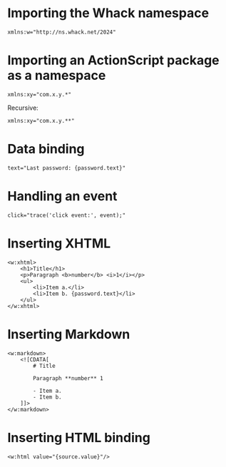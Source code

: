 # Importing the Whack namespace

```
xmlns:w="http://ns.whack.net/2024"
```

# Importing an ActionScript package as a namespace

```
xmlns:xy="com.x.y.*"
```

Recursive:

```
xmlns:xy="com.x.y.**"
```

# Data binding

```
text="Last password: {password.text}"
```

# Handling an event

```
click="trace('click event:', event);"
```

# Inserting XHTML

```mxml
<w:xhtml>
    <h1>Title</h1>
    <p>Paragraph <b>number</b> <i>1</i></p>
    <ul>
        <li>Item a.</li>
        <li>Item b. {password.text}</li>
    </ul>
</w:xhtml>
```

# Inserting Markdown

```mxml
<w:markdown>
    <![CDATA[
        # Title

        Paragraph **number** 1
        
        - Item a.
        - Item b.
    ]]>
</w:markdown>
```

# Inserting HTML binding

```mxml
<w:html value="{source.value}"/>
```